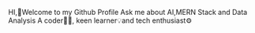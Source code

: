 HI,👋Welcome to my Github Profile
Ask me about AI,MERN Stack and Data Analysis
A coder👨‍💻, keen learner💡and tech enthusiast⚙️
